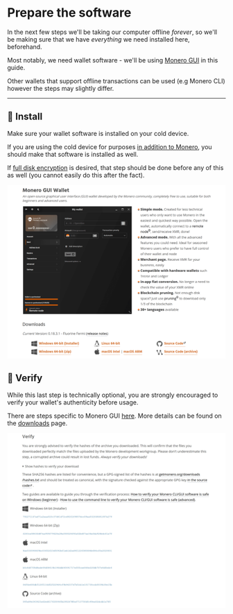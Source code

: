 # Prepare the software
In the next few steps we'll be taking our computer offline _forever_, so we'll be making sure that we have _everything_ we need installed here, beforehand.

Most notably, we need wallet software - we'll be using [Monero GUI](https://www.getmonero.org/downloads) in this guide.

Other wallets that support offline transactions can be used (e.g Monero CLI) however the steps may slightly differ.

---

## 💾 Install

Make sure your wallet software is installed on your cold device.

If you are using the cold device for purposes [in addition to Monero](../before_we_start/before_we_start.md), you should make that software is installed as well.

If [full disk encryption](../optional/physical_security.md) is desired, that step should be done before any of this as well (you cannot easily do this after the fact).

![image](../img/prepare_the_software_1.jpg)

## 🔏 Verify

While this last step is technically optional, you are strongly encouraged to verify your wallet's authenticity before usage.

There are steps specific to Monero GUI [here](https://web.getmonero.org/resources/user-guides/verification-windows-beginner.html). More details can be found on the [downloads](https://getmonero.org/downloads) page.

![image](../img/prepare_the_software_2.jpg)
